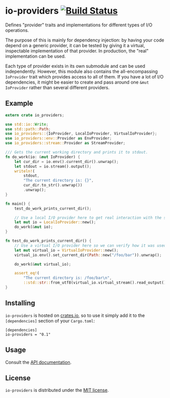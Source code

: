 # io-providers [![Build Status](https://travis-ci.org/pshendry/io-providers.svg)](https://travis-ci.org/pshendry/io-providers)

Defines "provider" traits and implementations for different types of I/O operations.

The purpose of this is mainly for dependency injection: by having your code depend on a
generic provider, it can be tested by giving it a virtual, inspectable implementation of that
provider. In production, the "real" implementation can be used.

Each type of provider exists in its own submodule and can be used independently. However,
this module also contains the all-encompassing `IoProvider` trait which provides access to
all of them. If you have a lot of I/O dependencies, it might be easier to create and pass
around one `&mut IoProvider` rather than several different providers.

## Example

```rust
extern crate io_providers;

use std::io::Write;
use std::path::Path;
use io_providers::{IoProvider, LocalIoProvider, VirtualIoProvider};
use io_providers::env::Provider as EnvProvider;
use io_providers::stream::Provider as StreamProvider;

/// Gets the current working directory and prints it to stdout.
fn do_work(io: &mut IoProvider) {
    let cur_dir = io.env().current_dir().unwrap();
    let stdout = io.stream().output();
    writeln!(
        stdout,
        "The current directory is: {}",
        cur_dir.to_str().unwrap())
        .unwrap();
}

fn main() {
    test_do_work_prints_current_dir();

    // Use a local I/O provider here to get real interaction with the system
    let mut io = LocalIoProvider::new();
    do_work(&mut io);
}

fn test_do_work_prints_current_dir() {
    // Use a virtual I/O provider here so we can verify how it was used
    let mut virtual_io = VirtualIoProvider::new();
    virtual_io.env().set_current_dir(Path::new("/foo/bar")).unwrap();

    do_work(&mut virtual_io);

    assert_eq!(
        "The current directory is: /foo/bar\n",
        ::std::str::from_utf8(virtual_io.virtual_stream().read_output()).unwrap());
}
```

## Installing

`io-providers` is hosted on [crates.io](https://crates.io), so to use it simply add it to the `[dependencies]` section of your `Cargo.toml`:

```
[dependencies]
io-providers = "0.1"
```

## Usage

Consult the [API documentation](https://pshendry.github.io/io-providers/io_providers/).

## License

`io-providers` is distributed under the [MIT license](https://opensource.org/licenses/MIT).
